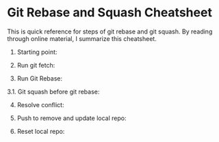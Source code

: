 # Git Rebase and Squash Cheatsheet

This is quick reference for steps of git rebase and git squash. By reading through online material, I summarize this cheatsheet.

1. Starting point:

2. Run git fetch:

3. Run Git Rebase:

3.1. Git squash before git rebase:

4. Resolve conflict:

5. Push to remove and update local repo:

6. Reset local repo:

